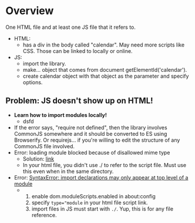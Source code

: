 # Overview
One HTML file and at least one JS file that it refers to.

- HTML:
	- has a div in the body called "calendar". May need more scripts like CSS. Those can be linked to locally or online.
- JS:
	- import the library.
	- make... object that comes from document getElementId('calendar').
	- create calendar object with that object as the parameter and specify options.

## Problem: JS doesn't show up on HTML!
- **Learn how to import modules locally!**
	- dsfd
- If the error says, "require not defined", then the library involves CommonJS somewhere and it should be converted to ES using Browserify. Or requirejs... if you're willing to edit the structure of any CommonJS file involved.
- Error: loading module blocked because of disallowed mime type
	- Solution: [link](https://stackoverflow.com/questions/59925804/blocked-because-of-a-disallowed-mime-type-text-html-angular-8-deployed-on)
	- In your html file, you didn't use ./ to refer to the script file. Must use this even when in the same directory.
- Error: [SyntaxError: import declarations may only appear at top level of a module](https://stackoverflow.com/questions/42237388/syntaxerror-import-declarations-may-only-appear-at-top-level-of-a-module)
	- 1. enable dom.moduleScripts.enabled in about:config
		2. specify `type="module` in your html file script link.
		3. import files in JS must start with `./`. Yup, this is for any file reference.